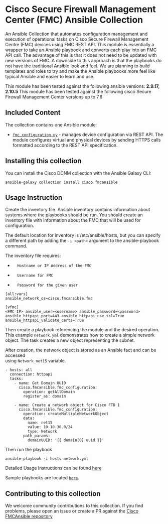 # Cisco Secure Firewall Management Center (FMC) Ansible Collection

An Ansible Collection that automates configuration management 
and execution of operational tasks on Cisco Secure Firewall Management Centre (FMC) devices using FMC REST API. This module is essentially a wrapper to take an Ansible playbook and converts each play into an FMC API call. The advantage of this is that it does not need to be updated with new versions of FMC. A downside to this approach is that the playbooks do not have the traditional Ansible look and feel.
We are planning to build templates and roles to try and make the Ansible playbooks more feel like typical Ansible and easier to learn and use.

This module has been tested against the following ansible versions: **2.9.17, 2.10.5**
This module has been tested against the following cisco Secure Firewall Management Center versions up to 7.6

## Included Content

The collection contains one Ansible module:

* [`fmc_configuration.py`](https://github.com/CiscoDevNet/FMCAnsible/blob/main/plugins/modules/fmc_configuration.py) - manages device configuration via REST API. The module configures virtual and physical devices by sending HTTPS calls formatted according to the REST API specification.

## Installing this collection

You can install the Cisco DCNM collection with the Ansible Galaxy CLI:

```
ansible-galaxy collection install cisco.fmcansible
```

## Usage Instruction

Create the inventory file. Ansible inventory contains information about systems where the playbooks should be run. You should create an inventory file with information about the FMC that will be used for configuration.

The default location for inventory is /etc/ansible/hosts, but you can specify a different path by adding the `-i <path>` argument to the ansible-playbook command.

The inventory file requires:

-       Hostname or IP Address of the FMC

-       Username for FMC

-       Password for the given user

```
[all:vars]
ansible_network_os=cisco.fmcansible.fmc

[vfmc]
<FMC IP> ansible_user=<username> ansible_password=<password> ansible_httpapi_port=443 ansible_httpapi_use_ssl=True ansible_httpapi_validate_certs=True
```

Then create a playbook referencing the module and the desired operation. This example `network.yml` demonstrates how to create a simple network object. The task creates a new object representing the subnet.

After creation, the network object is stored as an Ansible fact and can be accessed  
using `Network_net15` variable.

```ansible
- hosts: all
  connection: httpapi
  tasks:
    - name: Get Domain UUID
      cisco.fmcansible.fmc_configuration:
        operation: getAllDomain
        register_as: domain

    - name: Create a network object for Cisco FTD 1
      cisco.fmcansible.fmc_configuration:
        operation: createMultipleNetworkObject
        data:
          name: net15
          value: 10.10.30.0/24
          type: Network
        path_params:
          domainUUID: '{{ domain[0].uuid }}'
```
Then run the playbook

```
ansible-playbook -i hosts network.yml
```

Detailed Usage Instructions can be found [here](https://github.com/CiscoDevNet/FMCAnsible/blob/main/docs/usage.md)


Sample playbooks are located [`here`](https://github.com/CiscoDevNet/FMCAnsible/tree/main/samples).

## Contributing to this collection

We welcome community contributions to this collection. If you find problems, please open an issue or create a PR against the [Cisco FMCAnsible repository](https://github.com/CiscoDevNet/FMCAnsible)

